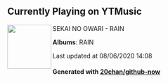 ## Currently Playing on YTMusic

[<img align="left" width="100" src="https://lh3.googleusercontent.com/4GzoeitsHKqhulSlx7o3lvnvjJ6DHVWaJulUIzQd34VBD1Qxw3sqOWbmh2Lh6ol2f7tiXBqVxPZ0qzUu">](https://music.youtube.com/channel/UCjdWm6ZQlEtF1J2yYWgaaog)

SEKAI NO OWARI - RAIN

**Albums**: RAIN

Last updated at 08/06/2020 14:08

#### Generated with [20chan/github-now](https://github.com/20chan/github-now)


<!--
**20chan/20chan** is a ✨ _special_ ✨ repository because its `README.md` (this file) appears on your GitHub profile.

Here are some ideas to get you started:

- 🔭 I’m currently working on ...
- 🌱 I’m currently learning ...
- 👯 I’m looking to collaborate on ...
- 🤔 I’m looking for help with ...
- 💬 Ask me about ...
- 📫 How to reach me: ...
- 😄 Pronouns: ...
- ⚡ Fun fact: ...
-->
